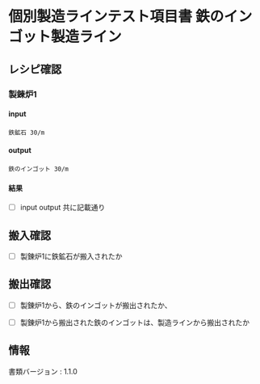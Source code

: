 # 個別製造ラインテスト項目書 鉄のインゴット製造ライン

## レシピ確認

### 製錬炉1
#### input
    鉄鉱石 30/m
#### output
    鉄のインゴット 30/m
#### 結果
- [ ] input output 共に記載通り

## 搬入確認
- [ ] 製錬炉1に鉄鉱石が搬入されたか

## 搬出確認
- [ ] 製錬炉1から、鉄のインゴットが搬出されたか、
- [ ] 製錬炉1から搬出された鉄のインゴットは、製造ラインから搬出されたか


## 情報
書類バージョン : 1.1.0
